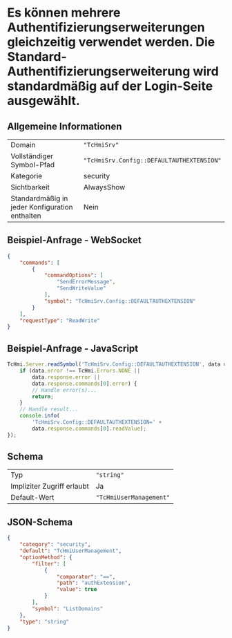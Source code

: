 # Es können mehrere Authentifizierungserweiterungen gleichzeitig verwendet werden. Die Standard-Authentifizierungserweiterung wird standardmäßig auf der Login-Seite ausgewählt.

## Allgemeine Informationen

|  |  |
| - | - |
| Domain | `"TcHmiSrv"` |
| Vollständiger Symbol-Pfad | `"TcHmiSrv.Config::DEFAULTAUTHEXTENSION"` |
| Kategorie | security |
| Sichtbarkeit | AlwaysShow |
| Standardmäßig in jeder Konfiguration enthalten | Nein |

## Beispiel-Anfrage - WebSocket

```json
{
    "commands": [
        {
            "commandOptions": [
                "SendErrorMessage",
                "SendWriteValue"
            ],
            "symbol": "TcHmiSrv.Config::DEFAULTAUTHEXTENSION"
        }
    ],
    "requestType": "ReadWrite"
}
```

## Beispiel-Anfrage - JavaScript

```javascript
TcHmi.Server.readSymbol('TcHmiSrv.Config::DEFAULTAUTHEXTENSION', data => {
    if (data.error !== TcHmi.Errors.NONE ||
        data.response.error ||
        data.response.commands[0].error) {
        // Handle error(s)...
        return;
    }
    // Handle result...
    console.info(
        'TcHmiSrv.Config::DEFAULTAUTHEXTENSION=' +
        data.response.commands[0].readValue);
});
```

## Schema

|  |  |
| - | - |
| Typ | `"string"` |
| Impliziter Zugriff erlaubt | Ja |
| Default-Wert | `"TcHmiUserManagement"` |

## JSON-Schema

```json
{
    "category": "security",
    "default": "TcHmiUserManagement",
    "optionMethod": {
        "filter": [
            {
                "comparator": "==",
                "path": "authExtension",
                "value": true
            }
        ],
        "symbol": "ListDomains"
    },
    "type": "string"
}
```
